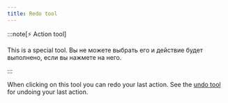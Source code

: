 ```yaml
---
title: Redo tool
---
```


:::note[⚡ Action tool]

This is a special tool.
Вы не можете выбрать его и действие будет выполнено, если вы нажмете на него.

:::

When clicking on this tool you can redo your last action.
See the [undo tool](undo) for undoing your last action.
